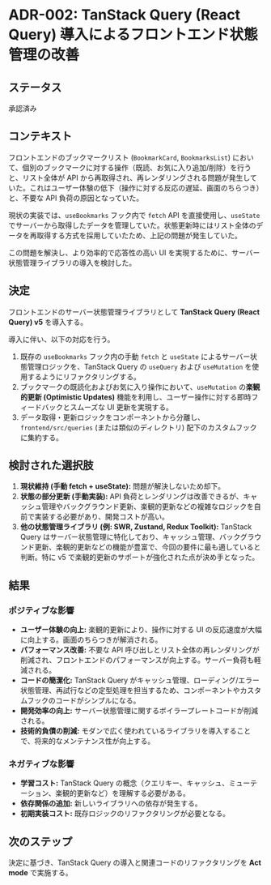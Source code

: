 # ADR-002: TanStack Query (React Query) 導入によるフロントエンド状態管理の改善

## ステータス

承認済み

## コンテキスト

フロントエンドのブックマークリスト (`BookmarkCard`, `BookmarksList`) において、個別のブックマークに対する操作（既読、お気に入り追加/削除）を行うと、リスト全体が API から再取得され、再レンダリングされる問題が発生していた。これはユーザー体験の低下（操作に対する反応の遅延、画面のちらつき）と、不要な API 負荷の原因となっていた。

現状の実装では、`useBookmarks` フック内で `fetch` API を直接使用し、`useState` でサーバーから取得したデータを管理していた。状態更新時にはリスト全体のデータを再取得する方式を採用していたため、上記の問題が発生していた。

この問題を解決し、より効率的で応答性の高い UI を実現するために、サーバー状態管理ライブラリの導入を検討した。

## 決定

フロントエンドのサーバー状態管理ライブラリとして **TanStack Query (React Query) v5** を導入する。

導入に伴い、以下の対応を行う。

1.  既存の `useBookmarks` フック内の手動 `fetch` と `useState` によるサーバー状態管理ロジックを、TanStack Query の `useQuery` および `useMutation` を使用するようにリファクタリングする。
2.  ブックマークの既読化およびお気に入り操作において、`useMutation` の**楽観的更新 (Optimistic Updates)** 機能を利用し、ユーザー操作に対する即時フィードバックとスムーズな UI 更新を実現する。
3.  データ取得・更新ロジックをコンポーネントから分離し、`frontend/src/queries` (または類似のディレクトリ) 配下のカスタムフックに集約する。

## 検討された選択肢

1.  **現状維持 (手動 fetch + useState):** 問題が解決しないため却下。
2.  **状態の部分更新 (手動実装):** API 負荷とレンダリングは改善できるが、キャッシュ管理やバックグラウンド更新、楽観的更新などの複雑なロジックを自前で実装する必要があり、開発コストが高い。
3.  **他の状態管理ライブラリ (例: SWR, Zustand, Redux Toolkit):** TanStack Query はサーバー状態管理に特化しており、キャッシュ管理、バックグラウンド更新、楽観的更新などの機能が豊富で、今回の要件に最も適していると判断。特に v5 で楽観的更新のサポートが強化された点が決め手となった。

## 結果

### ポジティブな影響

*   **ユーザー体験の向上:** 楽観的更新により、操作に対する UI の反応速度が大幅に向上する。画面のちらつきが解消される。
*   **パフォーマンス改善:** 不要な API 呼び出しとリスト全体の再レンダリングが削減され、フロントエンドのパフォーマンスが向上する。サーバー負荷も軽減される。
*   **コードの簡潔化:** TanStack Query がキャッシュ管理、ローディング/エラー状態管理、再試行などの定型処理を担当するため、コンポーネントやカスタムフックのコードがシンプルになる。
*   **開発効率の向上:** サーバー状態管理に関するボイラープレートコードが削減される。
*   **技術的負債の削減:** モダンで広く使われているライブラリを導入することで、将来的なメンテナンス性が向上する。

### ネガティブな影響

*   **学習コスト:** TanStack Query の概念（クエリキー、キャッシュ、ミューテーション、楽観的更新など）を理解する必要がある。
*   **依存関係の追加:** 新しいライブラリへの依存が発生する。
*   **初期実装コスト:** 既存ロジックのリファクタリングが必要となる。

## 次のステップ

決定に基づき、TanStack Query の導入と関連コードのリファクタリングを **Act mode** で実施する。

